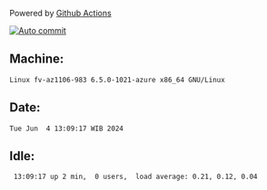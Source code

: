 Powered by [Github Actions](https://github.com/features/actions)

[![Auto commit](https://github.com/hiage/workstation/workflows/Auto%20commit/badge.svg)](https://github.com/hiage/workstation/actions?query=workflow%3A%22Auto+commit%22)

## Machine:
```
Linux fv-az1106-983 6.5.0-1021-azure x86_64 GNU/Linux
```
## Date:
```
Tue Jun  4 13:09:17 WIB 2024
```
## Idle:
```
 13:09:17 up 2 min,  0 users,  load average: 0.21, 0.12, 0.04
```
